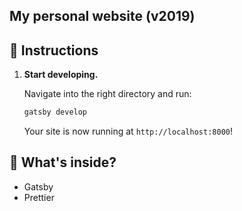 ## My personal website (v2019)

## 🚀 Instructions

1.  **Start developing.**

    Navigate into the right directory and run:

    ```sh
    gatsby develop
    ```
    
    Your site is now running at `http://localhost:8000`!
    
## 🧐 What's inside?

- Gatsby
- Prettier
